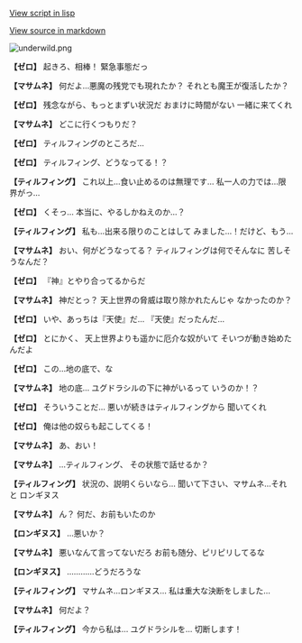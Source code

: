 [View script in lisp](../scripts/100702060.txt)

[View source in markdown](100702060.md)

![underwild.png](../images/backgrounds/underwild.png)

**【ゼロ】**
起きろ、相棒！
緊急事態だっ

**【マサムネ】**
何だよ…悪魔の残党でも現れたか？
それとも魔王が復活したか？

**【ゼロ】**
残念ながら、もっとまずい状況だ
おまけに時間がない
一緒に来てくれ

**【マサムネ】**
どこに行くつもりだ？

**【ゼロ】**
ティルフィングのところだ…

**【ゼロ】**
ティルフィング、どうなってる！？

**【ティルフィング】**
これ以上…食い止めるのは無理です…
私一人の力では…限界がっ…

**【ゼロ】**
くそっ…
本当に、やるしかねえのか…？

**【ティルフィング】**
私も…出来る限りのことはして
みました…！だけど、もう…

**【マサムネ】**
おい、何がどうなってる？
ティルフィングは何でそんなに
苦しそうなんだ？

**【ゼロ】**
『神』とやり合ってるからだ

**【マサムネ】**
神だとっ？
天上世界の脅威は取り除かれたんじゃ
なかったのか？

**【ゼロ】**
いや、あっちは『天使』だ…
『天使』だったんだ…

**【ゼロ】**
とにかく、
天上世界よりも遥かに厄介な奴がいて
そいつが動き始めたんだよ

**【ゼロ】**
この…地の底で、な

**【マサムネ】**
地の底…
ユグドラシルの下に神がいるって
いうのか！？

**【ゼロ】**
そういうことだ…
悪いが続きはティルフィングから
聞いてくれ

**【ゼロ】**
俺は他の奴らも起こしてくる！

**【マサムネ】**
あ、おい！

**【マサムネ】**
…ティルフィング、
その状態で話せるか？

**【ティルフィング】**
状況の、説明くらいなら…
聞いて下さい、マサムネ…それと
ロンギヌス

**【マサムネ】**
ん？
何だ、お前もいたのか

**【ロンギヌス】**
…悪いか？

**【マサムネ】**
悪いなんて言ってないだろ
お前も随分、ピリピリしてるな

**【ロンギヌス】**
…………どうだろうな

**【ティルフィング】**
マサムネ…ロンギヌス…
私は重大な決断をしました…

**【マサムネ】**
何だよ？

**【ティルフィング】**
今から私は…
ユグドラシルを…
切断します！